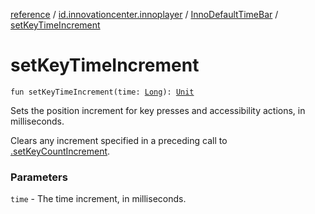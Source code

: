 [reference](../../index.md) / [id.innovationcenter.innoplayer](../index.md) / [InnoDefaultTimeBar](index.md) / [setKeyTimeIncrement](./set-key-time-increment.md)

# setKeyTimeIncrement

`fun setKeyTimeIncrement(time: `[`Long`](https://kotlinlang.org/api/latest/jvm/stdlib/kotlin/-long/index.html)`): `[`Unit`](https://kotlinlang.org/api/latest/jvm/stdlib/kotlin/-unit/index.html)

Sets the position increment for key presses and accessibility actions, in milliseconds.

Clears any increment specified in a preceding call to [.setKeyCountIncrement](#).

### Parameters

`time` - The time increment, in milliseconds.